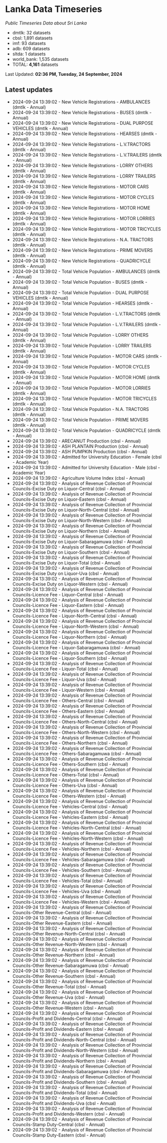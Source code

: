 # Lanka Data Timeseries
*Public Timeseries Data about Sri Lanka*

* dmtlk: 32 datasets
* cbsl: 1,891 datasets
* imf: 93 datasets
* adb: 609 datasets
* sltda: 1 datasets
* world_bank: 1,535 datasets
* TOTAL: **4,161** datasets

Last Updated: **02:36 PM, Tuesday, 24 September, 2024**

## Latest updates

* 2024-09-24 13:39:02 - New Vehicle Registrations - AMBULANCES (dmtlk - Annual)
* 2024-09-24 13:39:02 - New Vehicle Registrations - BUSES (dmtlk - Annual)
* 2024-09-24 13:39:02 - New Vehicle Registrations - DUAL PURPOSE VEHICLES (dmtlk - Annual)
* 2024-09-24 13:39:02 - New Vehicle Registrations - HEARSES (dmtlk - Annual)
* 2024-09-24 13:39:02 - New Vehicle Registrations - L.V.TRACTORS (dmtlk - Annual)
* 2024-09-24 13:39:02 - New Vehicle Registrations - L.V.TRAILERS (dmtlk - Annual)
* 2024-09-24 13:39:02 - New Vehicle Registrations - LORRY OTHERS (dmtlk - Annual)
* 2024-09-24 13:39:02 - New Vehicle Registrations - LORRY TRAILERS (dmtlk - Annual)
* 2024-09-24 13:39:02 - New Vehicle Registrations - MOTOR CARS (dmtlk - Annual)
* 2024-09-24 13:39:02 - New Vehicle Registrations - MOTOR CYCLES (dmtlk - Annual)
* 2024-09-24 13:39:02 - New Vehicle Registrations - MOTOR HOME (dmtlk - Annual)
* 2024-09-24 13:39:02 - New Vehicle Registrations - MOTOR LORRIES (dmtlk - Annual)
* 2024-09-24 13:39:02 - New Vehicle Registrations - MOTOR TRICYCLES (dmtlk - Annual)
* 2024-09-24 13:39:02 - New Vehicle Registrations - N.A. TRACTORS (dmtlk - Annual)
* 2024-09-24 13:39:02 - New Vehicle Registrations - PRIME MOVERS (dmtlk - Annual)
* 2024-09-24 13:39:02 - New Vehicle Registrations - QUADRICYCLE (dmtlk - Annual)
* 2024-09-24 13:39:02 - Total Vehicle Population - AMBULANCES (dmtlk - Annual)
* 2024-09-24 13:39:02 - Total Vehicle Population - BUSES (dmtlk - Annual)
* 2024-09-24 13:39:02 - Total Vehicle Population - DUAL PURPOSE VEHICLES (dmtlk - Annual)
* 2024-09-24 13:39:02 - Total Vehicle Population - HEARSES (dmtlk - Annual)
* 2024-09-24 13:39:02 - Total Vehicle Population - L.V.TRACTORS (dmtlk - Annual)
* 2024-09-24 13:39:02 - Total Vehicle Population - L.V.TRAILERS (dmtlk - Annual)
* 2024-09-24 13:39:02 - Total Vehicle Population - LORRY OTHERS (dmtlk - Annual)
* 2024-09-24 13:39:02 - Total Vehicle Population - LORRY TRAILERS (dmtlk - Annual)
* 2024-09-24 13:39:02 - Total Vehicle Population - MOTOR CARS (dmtlk - Annual)
* 2024-09-24 13:39:02 - Total Vehicle Population - MOTOR CYCLES (dmtlk - Annual)
* 2024-09-24 13:39:02 - Total Vehicle Population - MOTOR HOME (dmtlk - Annual)
* 2024-09-24 13:39:02 - Total Vehicle Population - MOTOR LORRIES (dmtlk - Annual)
* 2024-09-24 13:39:02 - Total Vehicle Population - MOTOR TRICYCLES (dmtlk - Annual)
* 2024-09-24 13:39:02 - Total Vehicle Population - N.A. TRACTORS (dmtlk - Annual)
* 2024-09-24 13:39:02 - Total Vehicle Population - PRIME MOVERS (dmtlk - Annual)
* 2024-09-24 13:39:02 - Total Vehicle Population - QUADRICYCLE (dmtlk - Annual)
* 2024-09-24 13:39:02 - ARECANUT Production (cbsl - Annual)
* 2024-09-24 13:39:02 - ASH PLANTAIN Production (cbsl - Annual)
* 2024-09-24 13:39:02 - ASH PUMPKIN Production (cbsl - Annual)
* 2024-09-24 13:39:02 - Admitted for University Education - Female (cbsl - Academic Year)
* 2024-09-24 13:39:02 - Admitted for University Education - Male (cbsl - Academic Year)
* 2024-09-24 13:39:02 - Agriculture Volume Index (cbsl - Annual)
* 2024-09-24 13:39:02 - Analysis of Revenue Collection of Provincial Councils-Excise Duty on Liquor-Central (cbsl - Annual)
* 2024-09-24 13:39:02 - Analysis of Revenue Collection of Provincial Councils-Excise Duty on Liquor-Eastern (cbsl - Annual)
* 2024-09-24 13:39:02 - Analysis of Revenue Collection of Provincial Councils-Excise Duty on Liquor-North-Central (cbsl - Annual)
* 2024-09-24 13:39:02 - Analysis of Revenue Collection of Provincial Councils-Excise Duty on Liquor-North-Western (cbsl - Annual)
* 2024-09-24 13:39:02 - Analysis of Revenue Collection of Provincial Councils-Excise Duty on Liquor-Northern (cbsl - Annual)
* 2024-09-24 13:39:02 - Analysis of Revenue Collection of Provincial Councils-Excise Duty on Liquor-Sabaragamuwa (cbsl - Annual)
* 2024-09-24 13:39:02 - Analysis of Revenue Collection of Provincial Councils-Excise Duty on Liquor-Southern (cbsl - Annual)
* 2024-09-24 13:39:02 - Analysis of Revenue Collection of Provincial Councils-Excise Duty on Liquor-Total (cbsl - Annual)
* 2024-09-24 13:39:02 - Analysis of Revenue Collection of Provincial Councils-Excise Duty on Liquor-Uva (cbsl - Annual)
* 2024-09-24 13:39:02 - Analysis of Revenue Collection of Provincial Councils-Excise Duty on Liquor-Western (cbsl - Annual)
* 2024-09-24 13:39:02 - Analysis of Revenue Collection of Provincial Councils-Licence Fee - Liquor-Central (cbsl - Annual)
* 2024-09-24 13:39:02 - Analysis of Revenue Collection of Provincial Councils-Licence Fee - Liquor-Eastern (cbsl - Annual)
* 2024-09-24 13:39:02 - Analysis of Revenue Collection of Provincial Councils-Licence Fee - Liquor-North-Central (cbsl - Annual)
* 2024-09-24 13:39:02 - Analysis of Revenue Collection of Provincial Councils-Licence Fee - Liquor-North-Western (cbsl - Annual)
* 2024-09-24 13:39:02 - Analysis of Revenue Collection of Provincial Councils-Licence Fee - Liquor-Northern (cbsl - Annual)
* 2024-09-24 13:39:02 - Analysis of Revenue Collection of Provincial Councils-Licence Fee - Liquor-Sabaragamuwa (cbsl - Annual)
* 2024-09-24 13:39:02 - Analysis of Revenue Collection of Provincial Councils-Licence Fee - Liquor-Southern (cbsl - Annual)
* 2024-09-24 13:39:02 - Analysis of Revenue Collection of Provincial Councils-Licence Fee - Liquor-Total (cbsl - Annual)
* 2024-09-24 13:39:02 - Analysis of Revenue Collection of Provincial Councils-Licence Fee - Liquor-Uva (cbsl - Annual)
* 2024-09-24 13:39:02 - Analysis of Revenue Collection of Provincial Councils-Licence Fee - Liquor-Western (cbsl - Annual)
* 2024-09-24 13:39:02 - Analysis of Revenue Collection of Provincial Councils-Licence Fee - Others-Central (cbsl - Annual)
* 2024-09-24 13:39:02 - Analysis of Revenue Collection of Provincial Councils-Licence Fee - Others-Eastern (cbsl - Annual)
* 2024-09-24 13:39:02 - Analysis of Revenue Collection of Provincial Councils-Licence Fee - Others-North-Central (cbsl - Annual)
* 2024-09-24 13:39:02 - Analysis of Revenue Collection of Provincial Councils-Licence Fee - Others-North-Western (cbsl - Annual)
* 2024-09-24 13:39:02 - Analysis of Revenue Collection of Provincial Councils-Licence Fee - Others-Northern (cbsl - Annual)
* 2024-09-24 13:39:02 - Analysis of Revenue Collection of Provincial Councils-Licence Fee - Others-Sabaragamuwa (cbsl - Annual)
* 2024-09-24 13:39:02 - Analysis of Revenue Collection of Provincial Councils-Licence Fee - Others-Southern (cbsl - Annual)
* 2024-09-24 13:39:02 - Analysis of Revenue Collection of Provincial Councils-Licence Fee - Others-Total (cbsl - Annual)
* 2024-09-24 13:39:02 - Analysis of Revenue Collection of Provincial Councils-Licence Fee - Others-Uva (cbsl - Annual)
* 2024-09-24 13:39:02 - Analysis of Revenue Collection of Provincial Councils-Licence Fee - Others-Western (cbsl - Annual)
* 2024-09-24 13:39:02 - Analysis of Revenue Collection of Provincial Councils-Licence Fee - Vehicles-Central (cbsl - Annual)
* 2024-09-24 13:39:02 - Analysis of Revenue Collection of Provincial Councils-Licence Fee - Vehicles-Eastern (cbsl - Annual)
* 2024-09-24 13:39:02 - Analysis of Revenue Collection of Provincial Councils-Licence Fee - Vehicles-North-Central (cbsl - Annual)
* 2024-09-24 13:39:02 - Analysis of Revenue Collection of Provincial Councils-Licence Fee - Vehicles-North-Western (cbsl - Annual)
* 2024-09-24 13:39:02 - Analysis of Revenue Collection of Provincial Councils-Licence Fee - Vehicles-Northern (cbsl - Annual)
* 2024-09-24 13:39:02 - Analysis of Revenue Collection of Provincial Councils-Licence Fee - Vehicles-Sabaragamuwa (cbsl - Annual)
* 2024-09-24 13:39:02 - Analysis of Revenue Collection of Provincial Councils-Licence Fee - Vehicles-Southern (cbsl - Annual)
* 2024-09-24 13:39:02 - Analysis of Revenue Collection of Provincial Councils-Licence Fee - Vehicles-Total (cbsl - Annual)
* 2024-09-24 13:39:02 - Analysis of Revenue Collection of Provincial Councils-Licence Fee - Vehicles-Uva (cbsl - Annual)
* 2024-09-24 13:39:02 - Analysis of Revenue Collection of Provincial Councils-Licence Fee - Vehicles-Western (cbsl - Annual)
* 2024-09-24 13:39:02 - Analysis of Revenue Collection of Provincial Councils-Other Revenue-Central (cbsl - Annual)
* 2024-09-24 13:39:02 - Analysis of Revenue Collection of Provincial Councils-Other Revenue-Eastern (cbsl - Annual)
* 2024-09-24 13:39:02 - Analysis of Revenue Collection of Provincial Councils-Other Revenue-North-Central (cbsl - Annual)
* 2024-09-24 13:39:02 - Analysis of Revenue Collection of Provincial Councils-Other Revenue-North-Western (cbsl - Annual)
* 2024-09-24 13:39:02 - Analysis of Revenue Collection of Provincial Councils-Other Revenue-Northern (cbsl - Annual)
* 2024-09-24 13:39:02 - Analysis of Revenue Collection of Provincial Councils-Other Revenue-Sabaragamuwa (cbsl - Annual)
* 2024-09-24 13:39:02 - Analysis of Revenue Collection of Provincial Councils-Other Revenue-Southern (cbsl - Annual)
* 2024-09-24 13:39:02 - Analysis of Revenue Collection of Provincial Councils-Other Revenue-Total (cbsl - Annual)
* 2024-09-24 13:39:02 - Analysis of Revenue Collection of Provincial Councils-Other Revenue-Uva (cbsl - Annual)
* 2024-09-24 13:39:02 - Analysis of Revenue Collection of Provincial Councils-Other Revenue-Western (cbsl - Annual)
* 2024-09-24 13:39:02 - Analysis of Revenue Collection of Provincial Councils-Profit and Dividends-Central (cbsl - Annual)
* 2024-09-24 13:39:02 - Analysis of Revenue Collection of Provincial Councils-Profit and Dividends-Eastern (cbsl - Annual)
* 2024-09-24 13:39:02 - Analysis of Revenue Collection of Provincial Councils-Profit and Dividends-North-Central (cbsl - Annual)
* 2024-09-24 13:39:02 - Analysis of Revenue Collection of Provincial Councils-Profit and Dividends-North-Western (cbsl - Annual)
* 2024-09-24 13:39:02 - Analysis of Revenue Collection of Provincial Councils-Profit and Dividends-Northern (cbsl - Annual)
* 2024-09-24 13:39:02 - Analysis of Revenue Collection of Provincial Councils-Profit and Dividends-Sabaragamuwa (cbsl - Annual)
* 2024-09-24 13:39:02 - Analysis of Revenue Collection of Provincial Councils-Profit and Dividends-Southern (cbsl - Annual)
* 2024-09-24 13:39:02 - Analysis of Revenue Collection of Provincial Councils-Profit and Dividends-Total (cbsl - Annual)
* 2024-09-24 13:39:02 - Analysis of Revenue Collection of Provincial Councils-Profit and Dividends-Uva (cbsl - Annual)
* 2024-09-24 13:39:02 - Analysis of Revenue Collection of Provincial Councils-Profit and Dividends-Western (cbsl - Annual)
* 2024-09-24 13:39:02 - Analysis of Revenue Collection of Provincial Councils-Stamp Duty-Central (cbsl - Annual)
* 2024-09-24 13:39:02 - Analysis of Revenue Collection of Provincial Councils-Stamp Duty-Eastern (cbsl - Annual)